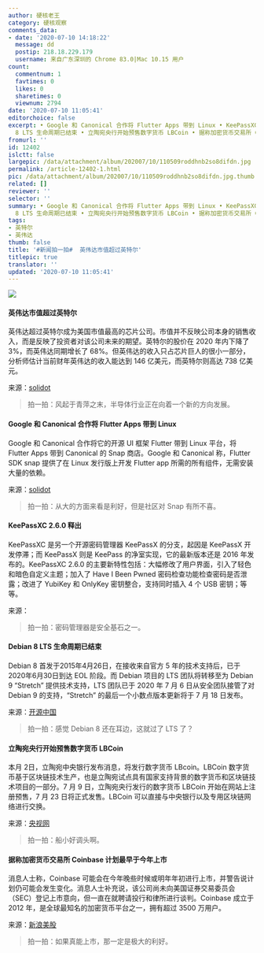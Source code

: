 ```yaml
---
author: 硬核老王
category: 硬核观察
comments_data:
- date: '2020-07-10 14:18:22'
  message: dd
  postip: 218.18.229.179
  username: 来自广东深圳的 Chrome 83.0|Mac 10.15 用户
count:
  commentnum: 1
  favtimes: 0
  likes: 0
  sharetimes: 0
  viewnum: 2794
date: '2020-07-10 11:05:41'
editorchoice: false
excerpt: • Google 和 Canonical 合作将 Flutter Apps 带到 Linux • KeePassXC 2.6.0 释出 • Debian
  8 LTS 生命周期已结束 • 立陶宛央行开始预售数字货币 LBCoin • 据称加密货币交易所 Coinbase 计划最早于今年上市
fromurl: ''
id: 12402
islctt: false
largepic: /data/attachment/album/202007/10/110509roddhnb2so8difdn.jpg
permalink: /article-12402-1.html
pic: /data/attachment/album/202007/10/110509roddhnb2so8difdn.jpg.thumb.jpg
related: []
reviewer: ''
selector: ''
summary: • Google 和 Canonical 合作将 Flutter Apps 带到 Linux • KeePassXC 2.6.0 释出 • Debian
  8 LTS 生命周期已结束 • 立陶宛央行开始预售数字货币 LBCoin • 据称加密货币交易所 Coinbase 计划最早于今年上市
tags:
- 英特尔
- 英伟达
thumb: false
title: '#新闻拍一拍#  英伟达市值超过英特尔'
titlepic: true
translator: ''
updated: '2020-07-10 11:05:41'
---
```


![](/data/attachment/album/202007/10/110509roddhnb2so8difdn.jpg)


#### 英伟达市值超过英特尔


英伟达超过英特尔成为美国市值最高的芯片公司。市值并不反映公司本身的销售收入，而是反映了投资者对该公司未来的期望。英特尔的股价在 2020 年内下降了 3%，而英伟达同期增长了 68%。但英伟达的收入只占芯片巨人的很小一部分，分析师估计当前财年英伟达的收入能达到 146 亿美元，而英特尔则高达 738 亿美元。


来源：[solidot](https://www.solidot.org/story?sid=64900)



> 
> 拍一拍：风起于青萍之末，半导体行业正在向着一个新的方向发展。
> 
> 
> 


#### Google 和 Canonical 合作将 Flutter Apps 带到 Linux


Google 和 Canonical 合作将它的开源 UI 框架 Flutter 带到 Linux 平台，将 Flutter Apps 带到 Canonical 的 Snap 商店。Google 和 Canonical 称，Flutter SDK snap 提供了在 Linux 发行版上开发 Flutter app 所需的所有组件，无需安装大量的依赖。


来源：[solidot](https://www.solidot.org/story?sid=64895)



> 
> 拍一拍：从大的方面来看是利好，但是社区对 Snap 有所不喜。
> 
> 
> 


#### KeePassXC 2.6.0 释出


KeePassXC 是另一个开源密码管理器 KeePassX 的分支，起因是 KeePassX 开发停滞；而 KeePassX 则是 KeePass 的净室实现，它的最新版本还是 2016 年发布的。KeePassXC 2.6.0 的主要新特性包括：大幅修改了用户界面，引入了轻色和暗色自定义主题；加入了 Have I Been Pwned 密码检查功能检查密码是否泄露；改进了 YubiKey 和 OnlyKey 密钥整合，支持同时插入 4 个 USB 密钥；等等。


来源：



> 
> 拍一拍：密码管理器是安全基石之一。
> 
> 
> 


#### Debian 8 LTS 生命周期已结束


Debian 8 首发于2015年4月26日，在接收来自官方 5 年的技术支持后，已于2020年6月30日到达 EOL 阶段。而 Debian 项目的 LTS 团队将转移至为 Debian 9 “Stretch” 提供技术支持，LTS 团队已于 2020 年 7 月 6 日从安全团队接管了对 Debian 9 的支持，“Stretch” 的最后一个小数点版本更新将于 7 月 18 日发布。


来源：[开源中国](https://www.oschina.net/news/117072/debian-8-eol)



> 
> 拍一拍：感觉 Debian 8 还在耳边，这就过了 LTS 了？
> 
> 
> 


#### 立陶宛央行开始预售数字货币 LBCoin


本月 2日，立陶宛中央银行发布消息，将发行数字货币 LBcoin。LBCoin 数字货币基于区块链技术生产，也是立陶宛试点具有国家支持背景的数字货币和区块链技术项目的一部分。7 月 9 日，立陶宛央行发行的数字货币 LBCoin 开始在网站上注册预售，7 月 23 日将正式发售。LBCoin 可以直接与中央银行以及专用区块链网络进行交换。


来源：[央视网](https://www.cnbeta.com/articles/tech/1001357.htm)



> 
> 拍一拍：船小好调头啊。
> 
> 
> 


#### 据称加密货币交易所 Coinbase 计划最早于今年上市


消息人士称，Coinbase 可能会在今年晚些时候或明年年初进行上市，并警告说计划仍可能会发生变化。消息人士补充说，该公司尚未向美国证券交易委员会（SEC）登记上市意向，但一直在就聘请投行和律所进行谈判。Coinbase 成立于 2012 年，是全球最知名的加密货币平台之一，拥有超过 3500 万用户。


来源：[新浪美股](https://www.cnbeta.com/articles/tech/1001339.htm)



> 
> 拍一拍：如果真能上市，那一定是极大的利好。
> 
> 
>